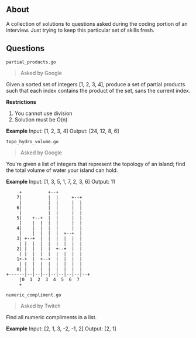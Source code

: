 About
---

A collection of solutions to questions asked during the coding portion of an interview. Just trying to keep this particular set of skills fresh.

Questions
---

`partial_products.go`

> Asked by Google

Given a sorted set of integers [1, 2, 3, 4], produce a set of partial products such that each index contains the product of the set, sans the current index.

**Restrictions**
1. You cannot use division
2. Solution must be O(n)

**Example**
Input:  [1, 2, 3, 4]
Output: [24, 12, 8, 6]

`topo_hydro_volume.go`

> Asked by Google

You're given a list of integers that represent the topology of an island; find the total volume of water your island can hold. 

**Example**
Input: [1, 3, 5, 1, 7, 2, 3, 6]
Output: 11

```
     +          +--+
    7|          |  |     +--+
     |          |  |     |  |
    6|          |  |     |  |
     |          |  |     |  |
    5|    +--+  |  |     |  |
     |    |  |  |  |     |  |
    4|    |  |  |  |     |  |
     |    |  |  |  |  +--+  |
    3| +--+  |  |  |  |  |  |
     | |  |  |  |  |  |  |  |
    2| |  |  |  |  +--+  |  |
     | |  |  |  |  |  |  |  |
    1+-+  |  +--+  |  |  |  |
     | |  |  |  |  |  |  |  |
    0| |  |  |  |  |  |  |  |
+------|--|--|--|--|--|--|--|--+
     |0  1  2  3  4  5  6  7
     +
```

`numeric_compliment.go`

> Asked by Twitch

Find all numeric compliments in a list. 

**Example**
Input: [2, 1, 3, -2, -1, 2]
Output: [2, 1]
